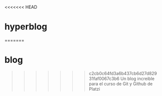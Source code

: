 <<<<<<< HEAD
# hyperblog
=======
# blog
>>>>>>> c2cb0c64fd3a6b437cb6d27d82931faf0067c3b6
Un blog increible para el curso de Git y Github de Platzi
